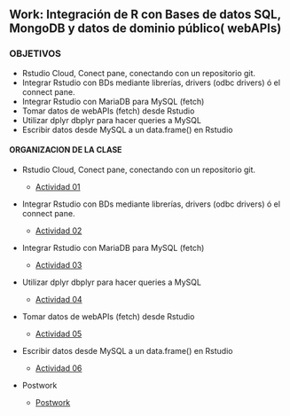## Work: Integración de R con Bases de datos SQL,  MongoDB y datos de dominio público( webAPIs)

### OBJETIVOS 

- Rstudio Cloud, Conect pane, conectando con un repositorio git. 
- Integrar Rstudio con BDs mediante librerías, drivers (odbc drivers) ó el connect pane. 
- Integrar Rstudio con MariaDB para MySQL (fetch)
- Tomar datos de webAPIs (fetch) desde Rstudio 
- Utilizar dplyr dbplyr para hacer queries a MySQL
- Escribir datos desde MySQL a un data.frame() en Rstudio  

#### ORGANIZACION DE LA CLASE 

- Rstudio Cloud, Conect pane, conectando con un repositorio git. 
	- [Actividad 01](Ejemplo-01)

- Integrar Rstudio con BDs mediante librerías, drivers (odbc drivers) ó el connect pane.
	- [Actividad 02](Ejemplo-02)
	
- Integrar Rstudio con MariaDB para MySQL (fetch)
	- [Actividad 03](Reto-02)

- Utilizar dplyr dbplyr para hacer queries a MySQL
	- [Actividad 04](Ejemplo-03)

- Tomar datos de webAPIs (fetch) desde Rstudio 
	- [Actividad 05](Ejemplo-04)
	
- Escribir datos desde MySQL a un data.frame() en Rstudio  
	- [Actividad 06](Ejemplo-05)
	
- Postwork
	- [Postwork](Postwork)
